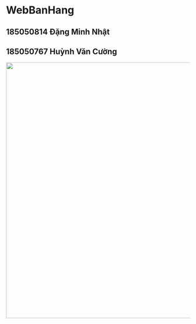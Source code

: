 # WebBanHang
<h2>185050814 Đặng Minh Nhật</h2>
<h2>185050767 Huỳnh Văn Cường</h2>
<img src="https://user-images.githubusercontent.com/108314938/176826289-071f68f4-b07d-45cb-8f1f-24301697cd00.png" width="900" height="700" />

